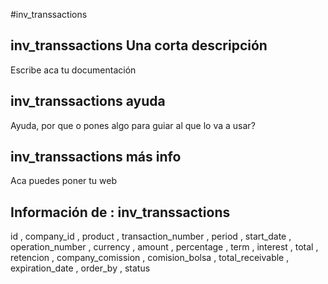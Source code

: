 #inv_transsactions
## inv_transsactions Una corta descripción
Escribe aca tu documentación

## inv_transsactions ayuda
Ayuda, por que o pones algo para guiar al que lo va a usar?

## inv_transsactions más info
Aca puedes poner tu web

## Información de : inv_transsactions 
id , 
  company_id , 
  product , 
  transaction_number , 
  period , 
  start_date , 
  operation_number , 
  currency , 
  amount , 
  percentage , 
  term , 
  interest , 
  total , 
  retencion , 
  company_comission , 
  comision_bolsa , 
  total_receivable , 
  expiration_date , 
  order_by , 
  status 
  